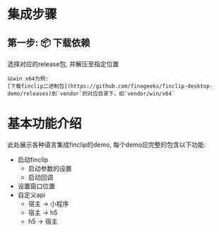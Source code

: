 # 集成步骤

## 第一步: 📦 下载依赖

选择对应的release包, 并解压至指定位置
```
以win x64为例:
[下载finclip二进制包](https://github.com/finogeeks/finclip-desktop-demo/releases)到`vendor`的对应目录下，如`vendor/win/x64`
```


# 基本功能介绍

此处展示各种语言集成finclip的demo, 每个demo应完整的包含以下功能:

- 启动finclip
  - 启动参数的设置
  - 启动回调
- 设置窗口位置
- 自定义api
  - 宿主 -> 小程序
  - 宿主 -> h5
  - h5  -> 宿主